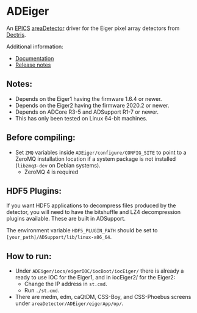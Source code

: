 ADEiger
===========
An
[EPICS](http://www.aps.anl.gov/epics/)
[areaDetector](https://github.com/areaDetector/areaDetector/blob/master/README.md)
driver for the Eiger pixel array detectors from
[Dectris](http://www.dectris.com).

Additional information:
* [Documentation](https://areadetector.github.io/master/ADEiger/eiger.html)
* [Release notes](RELEASE.md)

Notes:
------

* Depends on the Eiger1 having the firmware 1.6.4 or newer.
* Depends on the Eiger2 having the firmware 2020.2 or newer.
* Depends on ADCore R3-5 and ADSupport R1-7 or newer.
* This has only been tested on Linux 64-bit machines.

Before compiling:
-----------------

* Set `ZMQ` variables inside `ADEiger/configure/CONFIG_SITE` to point to a ZeroMQ installation location if a system package
  is not installed (`libzmq3-dev` on Debian systems).
  - ZeroMQ 4 is required

HDF5 Plugins:
-------------

If you want HDF5 applications to decompress files produced by the detector, you will need to have the bitshuffle and LZ4 decompression
plugins available.  These are built in ADSupport.

The environment variable `HDF5_PLUGIN_PATH` should be set to `[your_path]/ADSupport/lib/linux-x86_64`.

How to run:
-----------

* Under `ADEiger/iocs/eigerIOC/iocBoot/iocEiger/` there is already a ready to use IOC for the Eiger1, and in iocEiger2/ for the Eiger2:
  - Change the IP address in `st.cmd`.
  - Run `./st.cmd`.
* There are medm, edm, caQtDM, CSS-Boy, and CSS-Phoebus screens under `areaDetector/ADEiger/eigerApp/op/`.

